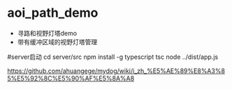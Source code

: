# aoi_path_demo
* 寻路和视野灯塔demo
* 带有缓冲区域的视野灯塔管理




#server启动
cd server/src
npm install -g typescript
tsc
node ../dist/app.js

https://github.com/ahuangege/mydog/wiki/i_zh_%E5%AE%89%E8%A3%85%E5%92%8C%E5%90%AF%E5%8A%A8
